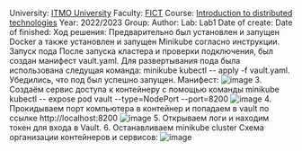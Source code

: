University: [ITMO University](https://itmo.ru/ru/)
Faculty: [FICT](https://fict.itmo.ru)
Course: [Introduction to distributed technologies](https://github.com/itmo-ict-faculty/introduction-to-distributed-technologies)
Year: 2022/2023
Group: 
Author: 
Lab: Lab1
Date of create: 
Date of finished: 
Ход решения:
Предварительно был установлен и запущен Docker а также установлен и запущен Minikube согласно инструкции.
Запуск пода
После запуска кластера и проверки подключения, был создан манифест vault.yaml. Для развертывания пода была использована следущая команда:
minikube kubectl -- apply -f vault.yaml.
Убедились, что под был успешно запущен.
Манифест:
![image](https://user-images.githubusercontent.com/121129118/208904006-0da09e12-95d4-4eeb-8add-fa0896a34a82.png)
3. Создаём сервис доступа к контейнеру с помощью команды
minikube kubectl -- expose pod vault --type=NodePort --port=8200
![image](https://user-images.githubusercontent.com/121129118/208903068-a98853bc-9e71-45b0-b9cb-20813bdbb508.png)
4. Прокидываем порт компьютера в контейнер и попадаем в vault по ссылке http://localhost:8200
![image](https://user-images.githubusercontent.com/121129118/208903320-d7a366d3-c1ae-4045-9cc4-74b6c202531c.png)
5. Открываем логи и находим токен для входа в Vault.
6. Останавливаем minikube cluster
Схема организации контейнеров и сервисов:
![image](https://user-images.githubusercontent.com/116584865/205444106-b82d713f-91b1-47e1-8a08-2c95e6e22b1b.png)

